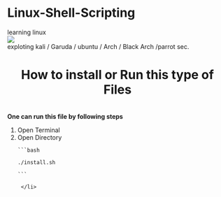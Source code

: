 # Linux-Shell-Scripting
learning linux <Br>
[![](https://visitcount.itsvg.in/api?id=SAHILDUDHAL21&label=Repository%20Views&color=4&icon=0&pretty=false)](https://visitcount.itsvg.in)
<br>
exploting kali / Garuda / ubuntu / Arch / Black Arch /parrot sec.
<br>

<h1 align="center"> How to install or Run this type of Files </h1>
<br>
<B> One can run this file by following steps</B>
<ol>
  <li>Open Terminal </li>
  <li>Open Directory 
   
    ```bash
    
    ./install.sh
    
    ```
    
     </li>
</ol>

